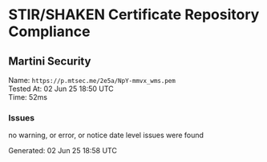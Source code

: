 # STIR/SHAKEN Certificate Repository Compliance

## Martini Security

Name: `https://p.mtsec.me/2e5a/NpY-mmvx_wms.pem`\
Tested At: 02 Jun 25 18:50 UTC\
Time: 52ms

### Issues

no warning, or error, or notice date level issues were found

Generated: 02 Jun 25 18:58 UTC
